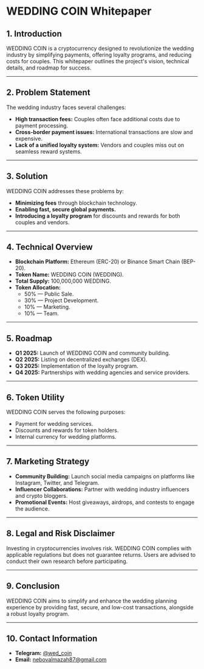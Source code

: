 # WEDDING COIN Whitepaper

## 1. Introduction  
WEDDING COIN is a cryptocurrency designed to revolutionize the wedding industry by simplifying payments, offering loyalty programs, and reducing costs for couples. This whitepaper outlines the project's vision, technical details, and roadmap for success.

---

## 2. Problem Statement  
The wedding industry faces several challenges:  
- **High transaction fees:** Couples often face additional costs due to payment processing.  
- **Cross-border payment issues:** International transactions are slow and expensive.  
- **Lack of a unified loyalty system:** Vendors and couples miss out on seamless reward systems.

---

## 3. Solution  
WEDDING COIN addresses these problems by:  
- **Minimizing fees** through blockchain technology.  
- **Enabling fast, secure global payments.**  
- **Introducing a loyalty program** for discounts and rewards for both couples and vendors.

---

## 4. Technical Overview  
- **Blockchain Platform:** Ethereum (ERC-20) or Binance Smart Chain (BEP-20).  
- **Token Name:** WEDDING COIN (WEDDING).  
- **Total Supply:** 100,000,000 WEDDING.  
- **Token Allocation:**  
  - 50% — Public Sale.  
  - 30% — Project Development.  
  - 10% — Marketing.  
  - 10% — Team.  

---

## 5. Roadmap  
- **Q1 2025:** Launch of WEDDING COIN and community building.  
- **Q2 2025:** Listing on decentralized exchanges (DEX).  
- **Q3 2025:** Implementation of the loyalty program.  
- **Q4 2025:** Partnerships with wedding agencies and service providers.  

---

## 6. Token Utility  
WEDDING COIN serves the following purposes:  
- Payment for wedding services.  
- Discounts and rewards for token holders.  
- Internal currency for wedding platforms.  

---

## 7. Marketing Strategy  
- **Community Building:** Launch social media campaigns on platforms like Instagram, Twitter, and Telegram.  
- **Influencer Collaborations:** Partner with wedding industry influencers and crypto bloggers.  
- **Promotional Events:** Host giveaways, airdrops, and contests to engage the audience.  

---

## 8. Legal and Risk Disclaimer  
Investing in cryptocurrencies involves risk. WEDDING COIN complies with applicable regulations but does not guarantee returns. Users are advised to conduct their own research before participating.

---

## 9. Conclusion  
WEDDING COIN aims to simplify and enhance the wedding planning experience by providing fast, secure, and low-cost transactions, alongside a robust loyalty program.

---

## 10. Contact Information  
- **Telegram:** [@wed_coin](https://t.me/wed_coin)  
- **Email:** nebovalmazah87@gmail.com
